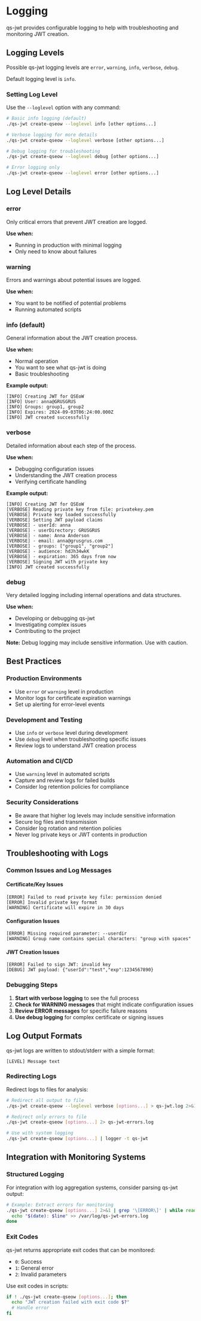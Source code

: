 # Logging

qs-jwt provides configurable logging to help with troubleshooting and monitoring JWT creation.

## Logging Levels

Possible qs-jwt logging levels are `error`, `warning`, `info`, `verbose`, `debug`.

Default logging level is `info`.

### Setting Log Level

Use the `--loglevel` option with any command:

```bash
# Basic info logging (default)
./qs-jwt create-qseow --loglevel info [other options...]

# Verbose logging for more details
./qs-jwt create-qseow --loglevel verbose [other options...]

# Debug logging for troubleshooting
./qs-jwt create-qseow --loglevel debug [other options...]

# Error logging only
./qs-jwt create-qseow --loglevel error [other options...]
```

## Log Level Details

### error
Only critical errors that prevent JWT creation are logged.

**Use when:**
- Running in production with minimal logging
- Only need to know about failures

### warning
Errors and warnings about potential issues are logged.

**Use when:**
- You want to be notified of potential problems
- Running automated scripts

### info (default)
General information about the JWT creation process.

**Use when:**
- Normal operation
- You want to see what qs-jwt is doing
- Basic troubleshooting

**Example output:**
```
[INFO] Creating JWT for QSEoW
[INFO] User: anna@GRUSGRUS
[INFO] Groups: group1, group2
[INFO] Expires: 2024-09-03T06:24:00.000Z
[INFO] JWT created successfully
```

### verbose
Detailed information about each step of the process.

**Use when:**
- Debugging configuration issues
- Understanding the JWT creation process
- Verifying certificate handling

**Example output:**
```
[INFO] Creating JWT for QSEoW
[VERBOSE] Reading private key from file: privatekey.pem
[VERBOSE] Private key loaded successfully
[VERBOSE] Setting JWT payload claims
[VERBOSE] - userId: anna
[VERBOSE] - userDirectory: GRUSGRUS
[VERBOSE] - name: Anna Anderson
[VERBOSE] - email: anna@grusgrus.com
[VERBOSE] - groups: ["group1", "group2"]
[VERBOSE] - audience: hdJh34wkK
[VERBOSE] - expiration: 365 days from now
[VERBOSE] Signing JWT with private key
[INFO] JWT created successfully
```

### debug
Very detailed logging including internal operations and data structures.

**Use when:**
- Developing or debugging qs-jwt
- Investigating complex issues
- Contributing to the project

**Note:** Debug logging may include sensitive information. Use with caution.

## Best Practices

### Production Environments
- Use `error` or `warning` level in production
- Monitor logs for certificate expiration warnings
- Set up alerting for error-level events

### Development and Testing
- Use `info` or `verbose` level during development
- Use `debug` level when troubleshooting specific issues
- Review logs to understand JWT creation process

### Automation and CI/CD
- Use `warning` level in automated scripts
- Capture and review logs for failed builds
- Consider log retention policies for compliance

### Security Considerations
- Be aware that higher log levels may include sensitive information
- Secure log files and transmission
- Consider log rotation and retention policies
- Never log private keys or JWT contents in production

## Troubleshooting with Logs

### Common Issues and Log Messages

#### Certificate/Key Issues
```
[ERROR] Failed to read private key file: permission denied
[ERROR] Invalid private key format
[WARNING] Certificate will expire in 30 days
```

#### Configuration Issues
```
[ERROR] Missing required parameter: --userdir
[WARNING] Group name contains special characters: "group with spaces"
```

#### JWT Creation Issues
```
[ERROR] Failed to sign JWT: invalid key
[DEBUG] JWT payload: {"userId":"test","exp":1234567890}
```

### Debugging Steps

1. **Start with verbose logging** to see the full process
2. **Check for WARNING messages** that might indicate configuration issues
3. **Review ERROR messages** for specific failure reasons
4. **Use debug logging** for complex certificate or signing issues

## Log Output Formats

qs-jwt logs are written to stdout/stderr with a simple format:

```
[LEVEL] Message text
```

### Redirecting Logs

Redirect logs to files for analysis:

```bash
# Redirect all output to file
./qs-jwt create-qseow --loglevel verbose [options...] > qs-jwt.log 2>&1

# Redirect only errors to file
./qs-jwt create-qseow [options...] 2> qs-jwt-errors.log

# Use with system logging
./qs-jwt create-qseow [options...] | logger -t qs-jwt
```

## Integration with Monitoring Systems

### Structured Logging
For integration with log aggregation systems, consider parsing qs-jwt output:

```bash
# Example: Extract errors for monitoring
./qs-jwt create-qseow [options...] 2>&1 | grep '\[ERROR\]' | while read line; do
  echo "$(date): $line" >> /var/log/qs-jwt-errors.log
done
```

### Exit Codes
qs-jwt returns appropriate exit codes that can be monitored:
- `0`: Success
- `1`: General error
- `2`: Invalid parameters

Use exit codes in scripts:
```bash
if ! ./qs-jwt create-qseow [options...]; then
  echo "JWT creation failed with exit code $?"
  # Handle error
fi
```